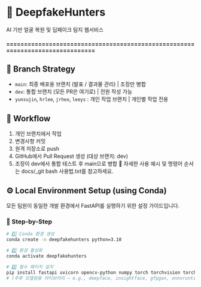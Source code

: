 # 🧠 DeepfakeHunters  
AI 기반 얼굴 복원 및 딥페이크 탐지 웹서비스  



#### ==============================================================================

## 🧭 Branch Strategy
- `main`: 최종 배포용 브랜치 (발표 / 결과물 관리) | 조장만 병합
- `dev`: 통합 브랜치 (모든 PR은 여기로) | 전원 작성 가능
- `yunsujin`, `hrlee`, `jrheo`, `leeys` : 개인 작업 브랜치 | 개인별 작업 전용

## 🧱 Workflow
1. 개인 브랜치에서 작업  
2. 변경사항 커밋  
3. 원격 저장소로 push
4. GitHub에서 Pull Request 생성 (대상 브랜치: dev)
5. 조장이 dev에서 통합 테스트 후 main으로 병합
🔹 자세한 사용 예시 및 명령어 순서는 docs/_git bash 사용법.txt를 참고하세요.

## ⚙️ Local Environment Setup (using Conda)

모든 팀원이 동일한 개발 환경에서 FastAPI를 실행하기 위한 설정 가이드입니다.

### 🧱 Step-by-Step

```bash
# 1️⃣ Conda 환경 생성
conda create -n deepfakehunters python=3.10

# 2️⃣ 환경 활성화
conda activate deepfakehunters

# 3️⃣ 필수 패키지 설치
pip install fastapi uvicorn opencv-python numpy torch torchvision torchaudio
# (추후 모델링용 라이브러리 – e.g., deepface, insightface, gfpgan, onnxruntime 등 – 추가 예정)